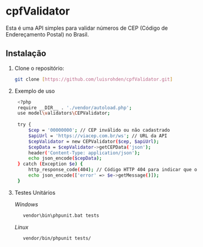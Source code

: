 # cpfValidator

Esta é uma API simples para validar números de CEP (Código de Endereçamento Postal) no Brasil.

## Instalação

1. Clone o repositório:

   ```bash
   git clone [https://github.com/luisrohden/cpfValidator.git]

2. Exemplo de uso
   ```bash
    <?php
    require __DIR__ . './vendor/autoload.php';
    use model\validators\CEPValidator;
    
    try {
        $cep = '00000000'; // CEP inválido ou não cadastrado
        $apiUrl = 'https://viacep.com.br/ws'; // URL da API
        $cepValidator = new CEPValidator($cep, $apiUrl);
        $cepData = $cepValidator->getCEPData('json');
        header('Content-Type: application/json');
        echo json_encode($cepData);
    } catch (Exception $e) {
        http_response_code(404); // Código HTTP 404 para indicar que o recurso não foi encontrado
        echo json_encode(['error' => $e->getMessage()]);
    }
  3. Testes Unitários
     
       *Windows*
       ```bash
          vendor\bin\phpunit.bat tests
       ```
       
       *Linux*
       ```bash
          vendor/bin/phpunit tests/
